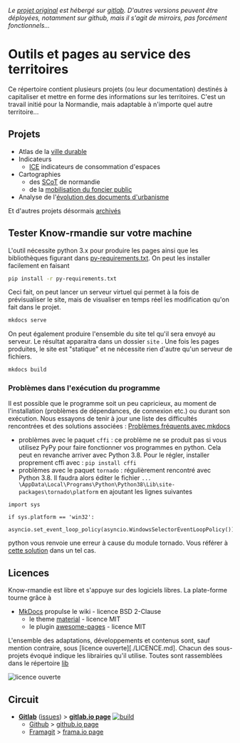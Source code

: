 *Le [projet original][origin] est hébergé sur [gitlab][gitlab]. D'autres versions peuvent être déployées, notamment sur github, mais il s'agit de mirroirs, pas forcément fonctionnels...*

# Outils et pages au service des territoires
Ce répertoire contient plusieurs projets (ou leur documentation) destinés à capitaliser et mettre en forme des informations sur les territoires. C'est un travail initié pour la Normandie, mais adaptable à n'importe quel autre territoire...

## Projets

* Atlas de la [ville durable](./contenu/ville-durable/readme.md)
* Indicateurs
    * [ICE](./contenu/I/CE/readme.md) indicateurs de consommation d'espaces
* Cartographies
    * des [SCoT](./contenu/planification/readme.md) de normandie
    * de la [mobilisation du foncier public](./contenu/Foncier/foncier-public/readme.md)
* Analyse de l'[évolution des documents d'urbanisme](./contenu/urbanisme/readme.md)

Et d'autres projets désormais [archivés](./contenu/archives/)

## Tester Know-rmandie sur votre machine

L'outil nécessite python 3.x pour produire les pages ainsi que les bibliothèques figurant dans [py-requirements.txt](py-requirements.txt). On peut les installer facilement en faisant

```bash
pip install -r py-requirements.txt
```

Ceci fait, on peut lancer un serveur virtuel qui permet à la fois de prévisualiser le site, mais de visualiser en temps réel les modification qu'on fait dans le projet.
```bash
mkdocs serve
```

On peut également produire l'ensemble du site tel qu'il sera envoyé au serveur. Le résultat apparaitra dans un dossier `site` . Une fois les pages produites, le site est "statique" et ne nécessite rien d'autre qu'un serveur de fichiers.
```bash
mkdocs build
```

### Problèmes dans l'exécution du programme
Il est possible que le programme soit un peu capricieux, au moment de l'installation (problèmes de dépendances, de connexion etc.) ou durant son exécution. Nous essayons de tenir à jour une liste des difficultés rencontrées et des solutions associées : [Problèmes fréquents avec mkdocs](https://gitlab.com/know-rmandie/know-rmandie.gitlab.io/issues/5)

* problèmes avec le paquet `cffi` : ce problème ne se produit pas si vous utilisez PyPy pour faire fonctionner vos programmes en python. Cela peut en revanche arriver avec Python 3.8. Pour le régler, installer proprement cffi avec : `pip install cffi`
* problèmes avec le paquet `tornado` : régulièrement rencontré avec Python 3.8. Il faudra alors éditer le fichier `... \AppData\Local\Programs\Python\Python38\Lib\site-packages\tornado\platform` en ajoutant les lignes suivantes

```
import sys

if sys.platform == 'win32':
	asyncio.set_event_loop_policy(asyncio.WindowsSelectorEventLoopPolicy())
```

python vous renvoie une erreur à cause du module tornado. Vous référer à [cette solution](https://github.com/tornadoweb/tornado/issues/2608#issuecomment-491489432) dans un tel cas.


## Licences

Know-rmandie est libre et s'appuye sur des logiciels libres. La plate-forme tourne grâce à

* [MkDocs](https://www.mkdocs.org) propulse le wiki - licence BSD 2-Clause
  * le theme [material](https://squidfunk.github.io/mkdocs-material) - licence MIT
  * le plugin [awesome-pages](https://github.com/lukasgeiter/mkdocs-awesome-pages-plugin) - licence MIT

L'ensemble des adaptations, développements et contenus sont, sauf mention contraire, sous [licence ouverte][./LICENCE.md]. Chacun des sous-projets évoqué indique les librairies qu'il utilise. Toutes sont rassemblées dans le répertoire [lib](./theme/lib)

![licence ouverte](https://www.etalab.gouv.fr/wp-content/uploads/2014/05/Logo_Licence_Ouverte_bleu_blanc_rouge.png "licence ouverte")

## Circuit
* **[Gitlab][origin]** ([issues][issues]) > **[gitlab.io page][gl-page]** [![build](https://gitlab.com/know-rmandie/know-rmandie.gitlab.io/badges/master/pipeline.svg)](https://gitlab.com/know-rmandie/know-rmandie.gitlab.io/commits/master)
  * [Github][github] > [github.io page][gh-page]
  * [Framagit][framagit] > [frama.io page][f.io-page]

[origin]: https://gitlab.com/know-rmandie/know-rmandie.gitlab.io
[issues]: https://gitlab.com/know-rmandie/know-rmandie.gitlab.io/issues
[f.io-page]: https://know-rmandie.frama.io
[gl-page]: https://know-rmandie.gitlab.io
[gh-page]: https://know-rmandie.github.io

[gitlab]:https://gitlab.com/know-rmandie/know-ramndie.gitlab.io
[github]:https://github.com/know-rmandie/know-rmandie.github.io
[framagit]:https://framagit.org/know-rmandie/know-rmandie.frama.io
